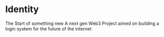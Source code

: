 # Identity
The Start of something new
A next gen Web3 Project aimed on building a login system for the future of the internet
